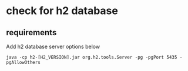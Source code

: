 # check for h2 database

## requirements
Add h2 database server options below

```
java -cp h2-[H2_VERSION].jar org.h2.tools.Server -pg -pgPort 5435 -pgAllowOthers
```
